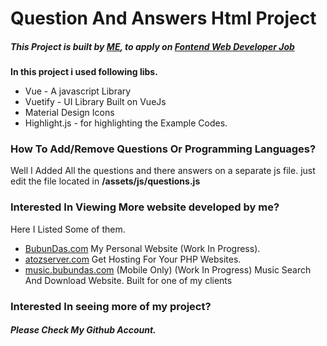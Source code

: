 # Question And Answers Html Project
##### This Project is built by [ME](https://github.com/bubundas17), to apply on [Fontend Web Developer Job](https://youtu.be/lp6oAaxOmgY)
**In this project i used following libs.**

* Vue - A javascript Library
* Vuetify - UI Library Built on VueJs
* Material Design Icons
* Highlight.js - for highlighting the Example Codes.

### How To Add/Remove Questions Or Programming Languages?

Well I Added All the questions and there answers on a separate js file.
just edit the file located in **/assets/js/questions.js**

### Interested In Viewing More website developed by me?
Here I Listed Some of them.

* [BubunDas.com](https://bubundas.com) My Personal Website (Work In Progress).
* [atozserver.com](https://atozserver.com) Get Hosting For Your PHP Websites.
* [music.bubundas.com](https://music.bubundas.com) (Mobile Only) (Work In Progress) Music Search And Download Website. Built for one of my clients

### Interested In seeing more of my project?
##### Please Check My Github Account.
